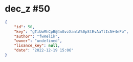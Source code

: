 
# dec_z #50
                
```JSON
{
    "id": 50,
    "key": "gTiUwMhCpB@4nGvzXantA%0pStEvAaTlIcN+4eFo",
    "author": "fwRelik",
    "owner": "undefined",
    "lisance_key": null,
    "date": "2022-12-19 15:06"
}
```
    
